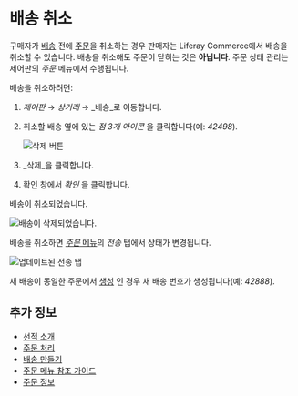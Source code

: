# 배송 취소

구매자가 [배송](./introduction-to-shipments.md) 전에 [주문](../orders/processing-an-order.md)을 취소하는 경우 판매자는 Liferay Commerce에서 배송을 취소할 수 있습니다. 배송을 취소해도 주문이 닫히는 것은 **아닙니다**. 주문 상태 관리는 제어판의 _주문_ 메뉴에서 수행됩니다.

배송을 취소하려면:

1. _제어판_ → _상거래_ → _배송_로 이동합니다.
2. 취소할 배송 옆에 있는 _점 3개 아이콘_ 을 클릭합니다(예: _42498_).
   
   ![삭제 버튼](./cancelling-a-shipment/images/01.png)

3. _삭제_을 클릭합니다.

4. 확인 창에서 _확인_ 을 클릭합니다.

배송이 취소되었습니다.

![배송이 삭제되었습니다.](./cancelling-a-shipment/images/02.png)

배송을 취소하면 [_주문_ 메뉴](../orders/orders-menu-reference-guide.md)의 _전송_ 탭에서 상태가 변경됩니다.

![업데이트된 전송 탭](./cancelling-a-shipment/images/03.png)

새 배송이 동일한 주문에서 [생성](./creating-a-shipment.md) 인 경우 새 배송 번호가 생성됩니다(예: _42888_).

## 추가 정보

* [선적 소개](./introduction-to-shipments.md)
* [주문 처리](../orders/processing-an-order.md)
* [배송 만들기](./creating-a-shipment.md)
* [주문 메뉴 참조 가이드](../orders/orders-menu-reference-guide.md)
* [주문 정보](../orders/order-information.md)
